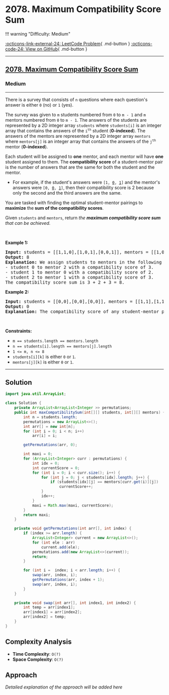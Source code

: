 # 2078. Maximum Compatibility Score Sum

!!! warning "Difficulty: Medium"

[:octicons-link-external-24: LeetCode Problem](https://leetcode.com/problems/maximum-compatibility-score-sum/){ .md-button }
[:octicons-code-24: View on GitHub](https://github.com/RAJ8664/Leetcode/tree/master/2078-maximum-compatibility-score-sum){ .md-button }

---

<h2><a href="https://leetcode.com/problems/maximum-compatibility-score-sum">2078. Maximum Compatibility Score Sum</a></h2><h3>Medium</h3><hr><p>There is a survey that consists of <code>n</code> questions where each question&#39;s answer is either <code>0</code> (no) or <code>1</code> (yes).</p>

<p>The survey was given to <code>m</code> students numbered from <code>0</code> to <code>m - 1</code> and <code>m</code> mentors numbered from <code>0</code> to <code>m - 1</code>. The answers of the students are represented by a 2D integer array <code>students</code> where <code>students[i]</code> is an integer array that contains the answers of the <code>i<sup>th</sup></code> student (<strong>0-indexed</strong>). The answers of the mentors are represented by a 2D integer array <code>mentors</code> where <code>mentors[j]</code> is an integer array that contains the answers of the <code>j<sup>th</sup></code> mentor (<strong>0-indexed</strong>).</p>

<p>Each student will be assigned to <strong>one</strong> mentor, and each mentor will have <strong>one</strong> student assigned to them. The <strong>compatibility score</strong> of a student-mentor pair is the number of answers that are the same for both the student and the mentor.</p>

<ul>
	<li>For example, if the student&#39;s answers were <code>[1, <u>0</u>, <u>1</u>]</code> and the mentor&#39;s answers were <code>[0, <u>0</u>, <u>1</u>]</code>, then their compatibility score is 2 because only the second and the third answers are the same.</li>
</ul>

<p>You are tasked with finding the optimal student-mentor pairings to <strong>maximize</strong> the<strong> sum of the compatibility scores</strong>.</p>

<p>Given <code>students</code> and <code>mentors</code>, return <em>the <strong>maximum compatibility score sum</strong> that can be achieved.</em></p>

<p>&nbsp;</p>
<p><strong class="example">Example 1:</strong></p>

<pre>
<strong>Input:</strong> students = [[1,1,0],[1,0,1],[0,0,1]], mentors = [[1,0,0],[0,0,1],[1,1,0]]
<strong>Output:</strong> 8
<strong>Explanation:</strong>&nbsp;We assign students to mentors in the following way:
- student 0 to mentor 2 with a compatibility score of 3.
- student 1 to mentor 0 with a compatibility score of 2.
- student 2 to mentor 1 with a compatibility score of 3.
The compatibility score sum is 3 + 2 + 3 = 8.
</pre>

<p><strong class="example">Example 2:</strong></p>

<pre>
<strong>Input:</strong> students = [[0,0],[0,0],[0,0]], mentors = [[1,1],[1,1],[1,1]]
<strong>Output:</strong> 0
<strong>Explanation:</strong> The compatibility score of any student-mentor pair is 0.
</pre>

<p>&nbsp;</p>
<p><strong>Constraints:</strong></p>

<ul>
	<li><code>m == students.length == mentors.length</code></li>
	<li><code>n == students[i].length == mentors[j].length</code></li>
	<li><code>1 &lt;= m, n &lt;= 8</code></li>
	<li><code>students[i][k]</code> is either <code>0</code> or <code>1</code>.</li>
	<li><code>mentors[j][k]</code> is either <code>0</code> or <code>1</code>.</li>
</ul>


---

## Solution

```java
import java.util.ArrayList;

class Solution {
    private ArrayList<ArrayList<Integer >> permutations;
    public int maxCompatibilitySum(int[][] students, int[][] mentors) {
        int n = students.length;
        permutations = new ArrayList<>();
        int arr[] = new int[n];
        for (int i = 0; i < n; i++)
            arr[i] = i;

        getPermutations(arr, 0);

        int maxi = 0;
        for (ArrayList<Integer> curr : permutations) {
            int idx = 0;
            int currentScore = 0;
            for (int i = 0; i < curr.size(); i++) {
                for (int j = 0; j < students[idx].length; j++) {
                    if (students[idx][j] == mentors[curr.get(i)][j])
                        currentScore++;
                }
                idx++;
            }
            maxi = Math.max(maxi, currentScore);
        }
        return maxi;
    }

    private void getPermutations(int arr[], int index) {
        if (index >= arr.length) {
            ArrayList<Integer> current = new ArrayList<>();
            for (int ele : arr)
                current.add(ele);
            permutations.add(new ArrayList<>(current));
            return;
        }

        for (int i =  index; i < arr.length; i++) {
            swap(arr, index, i);
            getPermutations(arr, index + 1);
            swap(arr, index, i);
        }
    }

    private void swap(int arr[], int index1, int index2) {
        int temp = arr[index1];
        arr[index1] = arr[index2];
        arr[index2] = temp;
    }
}
```

## Complexity Analysis

- **Time Complexity**: `O(?)`
- **Space Complexity**: `O(?)`

## Approach

*Detailed explanation of the approach will be added here*

